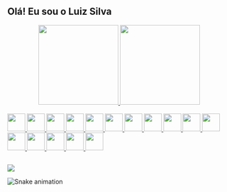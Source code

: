 ## Olá! Eu sou o Luiz Silva 
<div align="center">
  <a href="https://github.com/luizdevbrasil">
  <img height="180em" src="https://github-readme-stats.vercel.app/api?username=luizdevbrasil&show_icons=true&theme=algolia&include_all_commits=true&count_private=true"/>
  <img height="180em" src="https://github-readme-stats.vercel.app/api/top-langs/?username=luizdevbrasil&layout=compact&langs_count=7&theme=algolia"/>
</div>
<div style="display: inline_block"><br>
  <img height="40" width="40" src="https://cdn.jsdelivr.net/gh/devicons/devicon/icons/amazonwebservices/amazonwebservices-original.svg" />
  <img height="40" width="40" src="https://cdn.jsdelivr.net/gh/devicons/devicon/icons/react/react-original-wordmark.svg" />
  <img height="40" width="40" src="https://cdn.jsdelivr.net/gh/devicons/devicon/icons/javascript/javascript-original.svg" />
  <img height="40" width="40" src="https://cdn.jsdelivr.net/gh/devicons/devicon/icons/docker/docker-original-wordmark.svg" />
  <img height="40" width="40" src="https://cdn.jsdelivr.net/gh/devicons/devicon/icons/git/git-original-wordmark.svg" />
  <img height="40" width="40" src="https://cdn.jsdelivr.net/gh/devicons/devicon/icons/mysql/mysql-original-wordmark.svg" />
  <img height="40" width="40" src="https://cdn.jsdelivr.net/gh/devicons/devicon/icons/postgresql/postgresql-original.svg" />
  <img height="40" width="40" src="https://cdn.jsdelivr.net/gh/devicons/devicon/icons/html5/html5-original-wordmark.svg" />
  <img height="40" width="40" src="https://cdn.jsdelivr.net/gh/devicons/devicon/icons/css3/css3-original-wordmark.svg" />
  <img height="40" width="40" src="https://cdn.jsdelivr.net/gh/devicons/devicon/icons/go/go-original-wordmark.svg" />
  <img height="40" width="40" src="https://cdn.jsdelivr.net/gh/devicons/devicon/icons/typescript/typescript-original.svg" />   
  <img height="40" width="40" src="https://cdn.jsdelivr.net/gh/devicons/devicon/icons/laravel/laravel-plain-wordmark.svg" />
  <img height="40" width="40" src="https://cdn.jsdelivr.net/gh/devicons/devicon/icons/php/php-original.svg" />
  <img height="40" width="40" src="https://cdn.jsdelivr.net/gh/devicons/devicon/icons/unity/unity-original-wordmark.svg" />
  <img height="40" width="40" src="https://cdn.jsdelivr.net/gh/devicons/devicon/icons/android/android-original-wordmark.svg" />
  <img height="40" width="40" src="https://cdn.jsdelivr.net/gh/devicons/devicon/icons/swift/swift-original-wordmark.svg" />
</div>
  
  ##
 
<div> 
  <a href="https://www.linkedin.com/in/luiz-silva-56b717168/" target="_blank"><img src="https://img.shields.io/badge/-LinkedIn-%230077B5?style=for-the-badge&logo=linkedin&logoColor=white" target="_blank"></a> 
 
  ![Snake animation](https://github.com/luizdevbrasil/luizdevbrasil/blob/output/github-contribution-grid-snake.svg)
 
</div>
